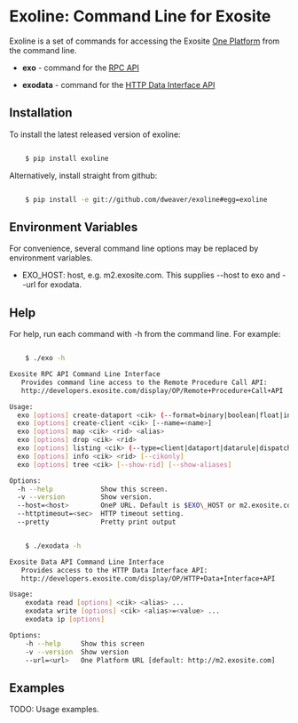 Exoline: Command Line for Exosite
=================================

Exoline is a set of commands for accessing the Exosite [One Platform](http://exosite.com/products/onep) from the command line.

- **exo** - command for the [RPC API](http://developers.exosite.com/display/OP/Remote+Procedure+Call+API)

- **exodata** - command for the [HTTP Data Interface API](http://developers.exosite.com/display/OP/HTTP+Data+Interface+API)


Installation 
------------

To install the latest released version of exoline:

```bash

    $ pip install exoline

```

Alternatively, install straight from github:

```bash

    $ pip install -e git://github.com/dweaver/exoline#egg=exoline

```


Environment Variables
---------------------

For convenience, several command line options may be replaced by environment variables.

* EXO\_HOST: host, e.g. m2.exosite.com. This supplies --host to exo and --url for exodata.


Help 
----

For help, run each command with -h from the command line. For example:

```bash

    $ ./exo -h

Exosite RPC API Command Line Interface
   Provides command line access to the Remote Procedure Call API:
   http://developers.exosite.com/display/OP/Remote+Procedure+Call+API

Usage:
  exo [options] create-dataport <cik> (--format=binary|boolean|float|integer|string) [--name=<name>]
  exo [options] create-client <cik> [--name=<name>]
  exo [options] map <cik> <rid> <alias>
  exo [options] drop <cik> <rid>
  exo [options] listing <cik> (--type=client|dataport|datarule|dispatch) ...
  exo [options] info <cik> <rid> [--cikonly]
  exo [options] tree <cik> [--show-rid] [--show-aliases]

Options:
  -h --help            Show this screen.
  -v --version         Show version.
  --host=<host>        OneP URL. Default is $EXO\_HOST or m2.exosite.com.
  --httptimeout=<sec>  HTTP timeout setting.
  --pretty             Pretty print output
```

```bash

    $ ./exodata -h

Exosite Data API Command Line Interface
   Provides access to the HTTP Data Interface API:
   http://developers.exosite.com/display/OP/HTTP+Data+Interface+API

Usage:
    exodata read [options] <cik> <alias> ... 
    exodata write [options] <cik> <alias>=<value> ...
    exodata ip [options]

Options:
    -h --help     Show this screen
    -v --version  Show version
    --url=<url>   One Platform URL [default: http://m2.exosite.com]
```

Examples
--------

TODO: Usage examples.
